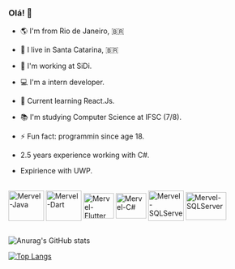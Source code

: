 ### Olá! 👋

- 🌎 I'm from Rio de Janeiro, :brazil:
- 📌 I live in Santa Catarina, :brazil:
 
- 🔭 I'm working at SiDi.
- 💻 I'm a intern developer.
- 🌱 Current learning React.Js.
- 📚 I'm studying Computer Science at IFSC (7/8).
- ⚡ Fun fact: programmin since age 18.
- 2.5 years experience working with C#.
- Expirience with UWP.

</div>
<div style="display: inline_block"><br>
  <img align="center" alt="Mervel-Java" height="60" width="70" src="https://cdn.jsdelivr.net/gh/devicons/devicon/icons/java/java-original-wordmark.svg">
  <img align="center" alt="Mervel-Dart" height="60" width="70" src="https://cdn.jsdelivr.net/gh/devicons/devicon/icons/dart/dart-plain-wordmark.svg">
  <img align="center" alt="Mervel-Flutter" height="50" width="60" src="https://cdn.jsdelivr.net/gh/devicons/devicon/icons/flutter/flutter-original.svg">
  <img align="center" alt="Mervel-C#" height="50" width="60" src="https://cdn.jsdelivr.net/gh/devicons/devicon/icons/csharp/csharp-plain.svg">
  <img align="center" alt="Mervel-SQLServer" height="60" width="70" src="https://cdn.jsdelivr.net/gh/devicons/devicon/icons/microsoftsqlserver/microsoftsqlserver-plain.svg">
  <img align="center" alt="Mervel-SQLServer" height="55" width="80" src="https://upload.wikimedia.org/wikipedia/commons/3/38/SQLite370.svg">
</div>

##


![Anurag's GitHub stats](https://github-readme-stats.vercel.app/api?username=MervelMath&show_icons=true&theme=dracula)



[![Top Langs](https://github-readme-stats.vercel.app/api/top-langs/?username=MervelMath&layout=compact&theme=dracula)](https://github.com/MervelMath/github-readme-stats)


 
